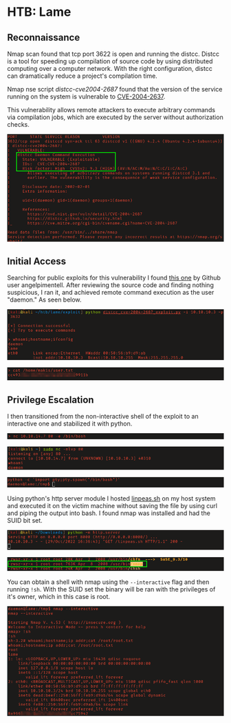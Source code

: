 # HTB: Lame

## Reconnaissance

Nmap scan found that tcp port 3622 is open and running the distcc. 
Distcc is a tool for speeding up compilation of source code by using distributed
computing over a computer network. With the right configuration, distcc can
dramatically reduce a project's compilation time.

Nmap nse script _distcc-cve2004-2687_ found that the version of the service
running on the system is vulnerable to 
[CVE-2004-2637](https://nvd.nist.gov/vuln/detail/CVE-2004-2687).

This vulnerability allows remote attackers to execute arbitrary commands via 
compilation jobs, which are executed by the server without authorization checks.

![Nmap output for port 3632](screenshots/2022-10-29_16-14.png)

## Initial Access

Searching for public exploits for this vulnerability I found 
[this one](https://raw.githubusercontent.com/angelpimentell/distcc_cve_2004-2687_exploit/main/distcc_cve-2004-2687_exploit.py)
by Github user angelpimentell. After reviewing the source code and finding
nothing suspicious, I ran it, and achieved remote command execution as the user
"daemon." As seen below. 

![Running exploit for RCE.](screenshots/2022-10-29_16-17.png)

![Proof of user level command execution](screenshots/2022-10-29_16-20.png)

## Privilege Escalation

I then transitioned from the non-interactive shell of the exploit to an
interactive one and stabilized it with python. 

![Interactive shell step 1](screenshots/2022-10-29_16-31.png)

![Interactive shell step 2](screenshots/2022-10-29_16-31_1.png)

![Interactive shell step 3](screenshots/2022-10-29_16-32.png)

Using python's http server module I hosted 
[linpeas.sh](https://github.com/carlospolop/PEASS-ng/releases) on my host system
and executed it on the victim machine without saving the file by using curl and 
piping the output into bash. I found nmap was installed and had the SUID bit
set. 

![Hosting linpeas.sh](screenshots/2022-10-29_16-37.png)

![Nmap has SUID bit set](screenshots/2022-10-29_16-54.png)

You can obtain a shell with nmap using the `--interactive` flag and then running
`!sh`. With the SUID set the binary will be ran with the privileges of it's
owner, which in this case is root.

![Proof of command execution as root](screenshots/2022-10-29_16-57.png)
